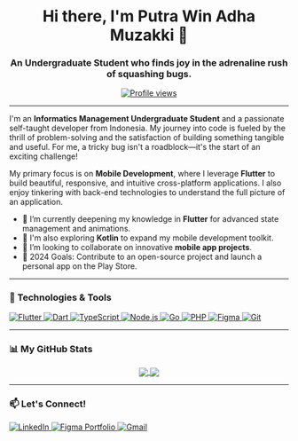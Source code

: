 <h1 align="center">
  Hi there, I'm Putra Win Adha Muzakki 👋
</h1>
<h3 align="center">An Undergraduate Student who finds joy in the adrenaline rush of squashing bugs.</h3>

<p align="center">
  <a href="https://github.com/zekacode">
    <img src="https://komarev.com/ghpvc/?username=zekacode&label=Profile%20views&color=0e75b6&style=flat" alt="Profile views" />
  </a>
</p>

---

I'm an **Informatics Management Undergraduate Student** and a passionate self-taught developer from Indonesia. My journey into code is fueled by the thrill of problem-solving and the satisfaction of building something tangible and useful. For me, a tricky bug isn't a roadblock—it's the start of an exciting challenge!

My primary focus is on **Mobile Development**, where I leverage **Flutter** to build beautiful, responsive, and intuitive cross-platform applications. I also enjoy tinkering with back-end technologies to understand the full picture of an application.

- 🌱 I’m currently deepening my knowledge in **Flutter** for advanced state management and animations.
- 🚀 I'm also exploring **Kotlin** to expand my mobile development toolkit.
- 👯 I’m looking to collaborate on innovative **mobile app projects**.
- 🥅 2024 Goals: Contribute to an open-source project and launch a personal app on the Play Store.

---

### 🔧 Technologies & Tools

<p align="left">
  <a href="https://flutter.dev" target="_blank"> 
    <img src="https://img.shields.io/badge/Flutter-02569B?style=for-the-badge&logo=flutter&logoColor=white" alt="Flutter"/> 
  </a>
  <a href="https://dart.dev" target="_blank"> 
    <img src="https://img.shields.io/badge/Dart-0175C2?style=for-the-badge&logo=dart&logoColor=white" alt="Dart"/> 
  </a>
  <a href="https://www.typescriptlang.org/" target="_blank">
    <img src="https://img.shields.io/badge/TypeScript-3178C6?style=for-the-badge&logo=typescript&logoColor=white" alt="TypeScript"/>
  </a>
  <a href="https://nodejs.org" target="_blank">
    <img src="https://img.shields.io/badge/Node.js-339933?style=for-the-badge&logo=nodedotjs&logoColor=white" alt="Node.js"/>
  </a>
  <a href="https://golang.org" target="_blank">
    <img src="https://img.shields.io/badge/Go-00ADD8?style=for-the-badge&logo=go&logoColor=white" alt="Go"/>
  </a>
  <a href="https://www.php.net" target="_blank">
    <img src="https://img.shields.io/badge/PHP-777BB4?style=for-the-badge&logo=php&logoColor=white" alt="PHP"/>
  </a>
  <a href="https://www.figma.com/" target="_blank">
    <img src="https://img.shields.io/badge/Figma-F24E1E?style=for-the-badge&logo=figma&logoColor=white" alt="Figma"/>
  </a>
  <a href="https://git-scm.com/" target="_blank">
    <img src="https://img.shields.io/badge/GIT-E44C30?style=for-the-badge&logo=git&logoColor=white" alt="Git"/>
  </a>
</p>

---

### 📊 My GitHub Stats

<p align="center">
  <a href="https://github.com/anuraghazra/github-readme-stats">
    <img align="center" src="https://github-readme-stats.vercel.app/api?username=zekacode&show_icons=true&theme=tokyonight&hide_border=true&include_all_commits=true&count_private=true" />
  </a>
  <a href="https://github.com/anuraghazra/convoychat">
    <img align="center" src="https://github-readme-stats.vercel.app/api/top-langs/?username=zekacode&layout=compact&theme=tokyonight&hide_border=true&include_all_commits=true&count_private=true&langs_count=8" />
  </a>
</p>

---

### 📫 Let's Connect!

<p align="left">
  <a href="https://www.linkedin.com/in/putrawin-adha-muzakki/" target="_blank">
    <img src="https://img.shields.io/badge/LinkedIn-0A66C2?style=for-the-badge&logo=linkedin&logoColor=white" alt="LinkedIn"/>
  </a>
  <a href="https://www.figma.com/proto/MzvYDpCYxNeDuJWFvJOj0G/MyPortfolio?node-id=246-75" target="_blank">
    <img src="https://img.shields.io/badge/Figma_Portfolio-F24E1E?style=for-the-badge&logo=figma&logoColor=white" alt="Figma Portfolio"/>
  </a>
  <a href="mailto:putrawinmuzakki@gmail.com">
    <img src="https://img.shields.io/badge/Gmail-D14836?style=for-the-badge&logo=gmail&logoColor=white" alt="Gmail"/>
  </a>
</p>

